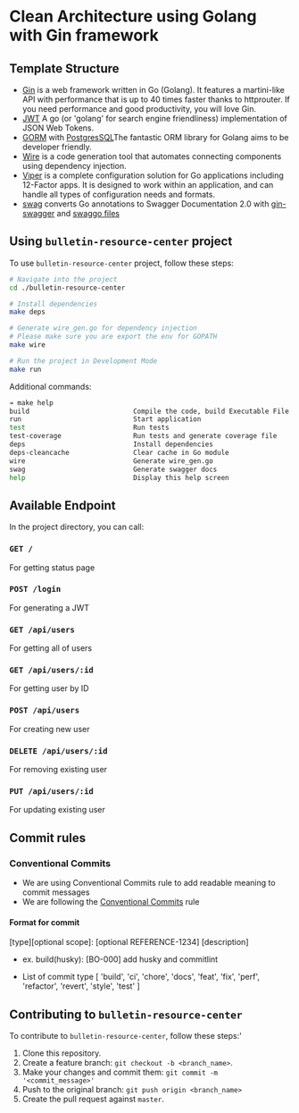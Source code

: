 # Clean Architecture using Golang with Gin framework

## Template Structure

- [Gin](github.com/gin-gonic/gin) is a web framework written in Go (Golang). It features a martini-like API with performance that is up to 40 times faster thanks to httprouter. If you need performance and good productivity, you will love Gin.
- [JWT](github.com/golang-jwt/jwt) A go (or 'golang' for search engine friendliness) implementation of JSON Web Tokens.
- [GORM](https://gorm.io/index.html) with [PostgresSQL](https://gorm.io/docs/connecting_to_the_database.html#PostgreSQL)The fantastic ORM library for Golang aims to be developer friendly.
- [Wire](https://github.com/google/wire) is a code generation tool that automates connecting components using dependency injection.
- [Viper](https://github.com/spf13/viper) is a complete configuration solution for Go applications including 12-Factor apps. It is designed to work within an application, and can handle all types of configuration needs and formats.
- [swag](https://github.com/swaggo/swag) converts Go annotations to Swagger Documentation 2.0 with [gin-swagger](https://github.com/swaggo/gin-swagger) and [swaggo files](github.com/swaggo/files)

## Using `bulletin-resource-center` project

To use `bulletin-resource-center` project, follow these steps:

```bash
# Navigate into the project
cd ./bulletin-resource-center

# Install dependencies
make deps

# Generate wire_gen.go for dependency injection
# Please make sure you are export the env for GOPATH
make wire

# Run the project in Development Mode
make run
```

Additional commands:

```bash
➔ make help
build                          Compile the code, build Executable File
run                            Start application
test                           Run tests
test-coverage                  Run tests and generate coverage file
deps                           Install dependencies
deps-cleancache                Clear cache in Go module
wire                           Generate wire_gen.go
swag                           Generate swagger docs
help                           Display this help screen
```

## Available Endpoint

In the project directory, you can call:

### `GET /`

For getting status page

### `POST /login`

For generating a JWT

### `GET /api/users`

For getting all of users

### `GET /api/users/:id`

For getting user by ID

### `POST /api/users`

For creating new user

### `DELETE /api/users/:id`

For removing existing user

### `PUT /api/users/:id`

For updating existing user

## Commit rules

### Conventional Commits

- We are using Conventional Commits rule to add readable meaning to commit messages
- We are following the [Conventional Commits](https://www.conventionalcommits.org/en/v1.0.0/) rule

#### Format for commit

[type][optional scope]: [optional REFERENCE-1234] [description]

- ex. build(husky): [BO-000] add husky and commitlint

- List of commit type
  [
  'build',
  'ci',
  'chore',
  'docs',
  'feat',
  'fix',
  'perf',
  'refactor',
  'revert',
  'style',
  'test'
  ]

## Contributing to `bulletin-resource-center`

To contribute to `bulletin-resource-center`, follow these steps:'

1. Clone this repository.
2. Create a feature branch: `git checkout -b <branch_name>`.
3. Make your changes and commit them: `git commit -m '<commit_message>'`
4. Push to the original branch: `git push origin <branch_name>`
5. Create the pull request against `master`.
